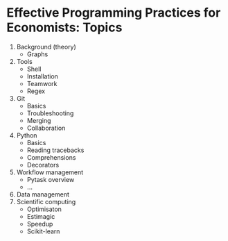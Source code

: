 # Effective Programming Practices for Economists: Topics

1. Background (theory)
   - Graphs
1. Tools
   - Shell
   - Installation
   - Teamwork
   - Regex
1. Git
   - Basics
   - Troubleshooting
   - Merging
   - Collaboration
1. Python
   - Basics
   - Reading tracebacks
   - Comprehensions
   - Decorators
1. Workflow management
   - Pytask overview
   - ...
1. Data management
1. Scientific computing
   - Optimisaton
   - Estimagic
   - Speedup
   - Scikit-learn
